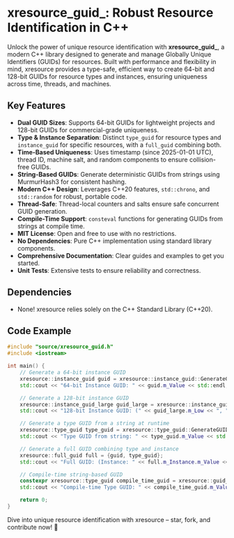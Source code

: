 # xresource_guid_: Robust Resource Identification in C++

Unlock the power of unique resource identification with **xresource_guid_**, 
a modern C++ library designed to generate and manage Globally Unique Identifiers (GUIDs) for resources. 
Built with performance and flexibility in mind, xresource provides a type-safe, efficient way to create 64-bit 
and 128-bit GUIDs for resource types and instances, ensuring uniqueness across time, threads, and machines.

## Key Features

* **Dual GUID Sizes**: Supports 64-bit GUIDs for lightweight projects and 128-bit GUIDs for commercial-grade uniqueness.
* **Type & Instance Separation**: Distinct `type_guid` for resource types and `instance_guid` for specific resources, with a `full_guid` combining both.
* **Time-Based Uniqueness**: Uses timestamp (since 2025-01-01 UTC), thread ID, machine salt, and random components to ensure collision-free GUIDs.
* **String-Based GUIDs**: Generate deterministic GUIDs from strings using MurmurHash3 for consistent hashing.
* **Modern C++ Design**: Leverages C++20 features, `std::chrono`, and `std::random` for robust, portable code.
* **Thread-Safe**: Thread-local counters and salts ensure safe concurrent GUID generation.
* **Compile-Time Support**: `consteval` functions for generating GUIDs from strings at compile time.
* **MIT License**: Open and free to use with no restrictions.
* **No Dependencies**: Pure C++ implementation using standard library components.
* **Comprehensive Documentation**: Clear guides and examples to get you started.
* **Unit Tests**: Extensive tests to ensure reliability and correctness.

## Dependencies

* None! xresource relies solely on the C++ Standard Library (C++20).

## Code Example

```cpp
#include "source/xresource_guid.h"
#include <iostream>

int main() {
    // Generate a 64-bit instance GUID
    xresource::instance_guid guid = xresource::instance_guid::GenerateGUIDCopy();
    std::cout << "64-bit Instance GUID: " << guid.m_Value << std::endl;

    // Generate a 128-bit instance GUID
    xresource::instance_guid_large guid_large = xresource::instance_guid_large::GenerateGUIDCopy();
    std::cout << "128-bit Instance GUID: (" << guid_large.m_Low << ", " << guid_large.m_High << ")" << std::endl;

    // Generate a type GUID from a string at runtime
    xresource::type_guid type_guid = xresource::type_guid::GenerateGUIDCopy("resource_type");
    std::cout << "Type GUID from string: " << type_guid.m_Value << std::endl;

    // Generate a full GUID combining type and instance
    xresource::full_guid full = {guid, type_guid};
    std::cout << "Full GUID: (Instance: " << full.m_Instance.m_Value << ", Type: " << full.m_Type.m_Value << ")" << std::endl;

    // Compile-time string-based GUID
    constexpr xresource::type_guid compile_time_guid = xresource::guid_generator::Type64FromString("resource_type");
    std::cout << "Compile-time Type GUID: " << compile_time_guid.m_Value << std::endl;

    return 0;
}
```

Dive into unique resource identification with xresource – star, fork, and contribute now! 🚀